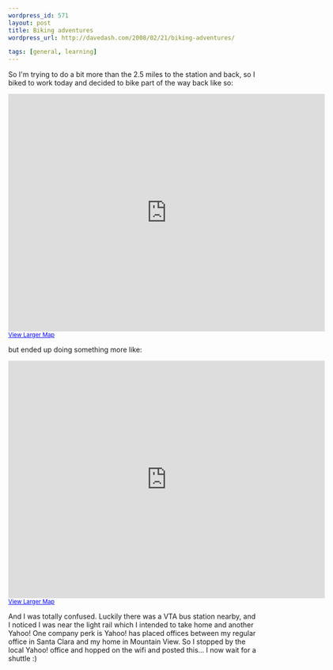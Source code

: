 ```yaml
--- 
wordpress_id: 571
layout: post
title: Biking adventures
wordpress_url: http://davedash.com/2008/02/21/biking-adventures/

tags: [general, learning]
---
```


So I'm trying to do a bit more than the 2.5 miles to the station and back, so I biked to work today and decided to bike part of the way back like so:

<iframe width="640" height="480" frameborder="0" scrolling="no" marginheight="0" marginwidth="0" src="http://maps.google.com/maps?f=d&amp;hl=en&amp;geocode=15342382699686344581,37.407620,-122.010044%3B2546939828201452119,37.412002,-122.019126&amp;saddr=37.390942,-121.978626&amp;daddr=E+Java+Dr+%4037.407620,+-122.010044+to:W+Java+Dr+%4037.412002,+-122.019126&amp;mra=dme&amp;mrcr=0&amp;mrsp=0&amp;sz=17&amp;via=1&amp;dirflg=h&amp;sll=37.389493,-121.97942&amp;sspn=0.007041,0.011823&amp;ie=UTF8&amp;s=AARTsJpBxdVnb_GkNQvcFQODFTdWgpi1EA&amp;ll=37.40146,-122.001457&amp;spn=0.032728,0.054932&amp;z=14&amp;output=embed"></iframe><br /><small><a href="http://maps.google.com/maps?f=d&amp;hl=en&amp;geocode=15342382699686344581,37.407620,-122.010044%3B2546939828201452119,37.412002,-122.019126&amp;saddr=37.390942,-121.978626&amp;daddr=E+Java+Dr+%4037.407620,+-122.010044+to:W+Java+Dr+%4037.412002,+-122.019126&amp;mra=dme&amp;mrcr=0&amp;mrsp=0&amp;sz=17&amp;via=1&amp;dirflg=h&amp;sll=37.389493,-121.97942&amp;sspn=0.007041,0.011823&amp;ie=UTF8&amp;ll=37.40146,-122.001457&amp;spn=0.032728,0.054932&amp;z=14&amp;source=embed" style="color:#0000FF;text-align:left">View Larger Map</a></small>

but ended up doing something more like:

<iframe width="640" height="480" frameborder="0" scrolling="no" marginheight="0" marginwidth="0" src="http://maps.google.com/maps?f=d&amp;hl=en&amp;geocode=7396106682429952927,37.391033,-121.978487%3B3589023064828316778,37.405924,-121.988535%3B10344089260152254674,37.406086,-121.997934%3B1789687791439598223,37.402913,-122.025543%3B15342382699686344581,37.407620,-122.010044%3B9193510421446903790,37.401928,-122.026896&amp;saddr=Mission+College+Blvd+%4037.391033,+-121.978487&amp;daddr=Reamwood+Ave+%4037.405924,+-121.988535+to:Persian+Dr+%4037.406086,+-121.997934+to:E+Persian+Dr+%4037.402913,+-122.025543+to:37.402619,-122.026348+to:Ross+Dr+%4037.401928,+-122.026896&amp;mra=dme&amp;mrcr=0&amp;mrsp=4&amp;sz=13&amp;via=1,2,3,4&amp;dirflg=h&amp;sll=37.417209,-122.010384&amp;sspn=0.072123,0.166168&amp;ie=UTF8&amp;s=AARTsJpv30alaUR4XCDfzrt5Lzye-PfyHA&amp;ll=37.401528,-122.002058&amp;spn=0.032728,0.054932&amp;z=14&amp;output=embed"></iframe><br /><small><a href="http://maps.google.com/maps?f=d&amp;hl=en&amp;geocode=7396106682429952927,37.391033,-121.978487%3B3589023064828316778,37.405924,-121.988535%3B10344089260152254674,37.406086,-121.997934%3B1789687791439598223,37.402913,-122.025543%3B15342382699686344581,37.407620,-122.010044%3B9193510421446903790,37.401928,-122.026896&amp;saddr=Mission+College+Blvd+%4037.391033,+-121.978487&amp;daddr=Reamwood+Ave+%4037.405924,+-121.988535+to:Persian+Dr+%4037.406086,+-121.997934+to:E+Persian+Dr+%4037.402913,+-122.025543+to:37.402619,-122.026348+to:Ross+Dr+%4037.401928,+-122.026896&amp;mra=dme&amp;mrcr=0&amp;mrsp=4&amp;sz=13&amp;via=1,2,3,4&amp;dirflg=h&amp;sll=37.417209,-122.010384&amp;sspn=0.072123,0.166168&amp;ie=UTF8&amp;ll=37.401528,-122.002058&amp;spn=0.032728,0.054932&amp;z=14&amp;source=embed" style="color:#0000FF;text-align:left">View Larger Map</a></small>

And I was totally confused.  Luckily there was a VTA bus station nearby, and I noticed I was near the light rail which I intended to take home and another Yahoo!  One company perk is Yahoo! has placed offices between my regular office in Santa Clara and my home in Mountain View.  So I stopped by the local Yahoo! office and hopped on the wifi and posted this... I now wait for a shuttle :)
